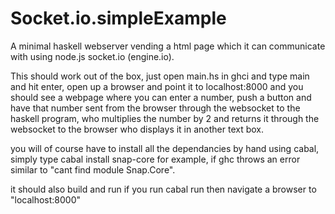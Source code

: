 # Socket.io.simpleExample
A minimal haskell webserver vending a html page which it can communicate with using node.js socket.io (engine.io).

This should work out of the box, just open main.hs in ghci and type main and hit enter,
open up a browser and point it to localhost:8000 and you should see a webpage where you can enter a number, push a button and have that number sent from the browser through the websocket to the haskell program, who multiplies the number by 2 and returns it through the websocket to the browser who displays it in another text box.

you will of course have to install all the dependancies by hand using cabal, simply type 
cabal install snap-core
for example, if ghc throws an error similar to "cant find module Snap.Core".

it should also build and run if you run
cabal run
then navigate a browser to "localhost:8000"


